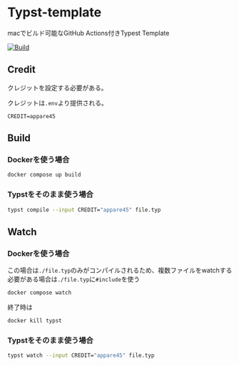 # Typst-template

macでビルド可能なGitHub Actions付きTypest Template

[![Build](https://github.com/appare45/Typst-template/actions/workflows/build.yaml/badge.svg)](https://github.com/appare45/Typst-template/actions/workflows/build.yaml)

## Credit

クレジットを設定する必要がある。

クレジットは`.env`より提供される。

```
CREDIT=appare45
```

## Build

### Dockerを使う場合

```bash
docker compose up build
```

### Typstをそのまま使う場合

```bash
typst compile --input CREDIT="appare45" file.typ
```

## Watch 

### Dockerを使う場合

この場合は`./file.typ`のみがコンパイルされるため、複数ファイルをwatchする必要がある場合は`./file.typ`に`#include`を使う

```bash
docker compose watch
```

終了時は

```bash
docker kill typst
```

### Typstをそのまま使う場合

```bash
typst watch --input CREDIT="appare45" file.typ
```

